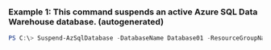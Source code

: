 ### Example 1: This command suspends an active Azure SQL Data Warehouse database. (autogenerated)
```powershell
PS C:\> Suspend-AzSqlDatabase -DatabaseName Database01 -ResourceGroupName ResourceGroup01 -ServerName Server01
```

